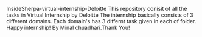 InsideSherpa-virtual-internship-Deloitte
This repository conisit of all the tasks in Virtual Internship by Deloitte The internship basically consists of 3 different domains. 
Each domain's has 3 differnt task.given in each of folder. Happy internship! By Minal chuadhari.Thank You!
